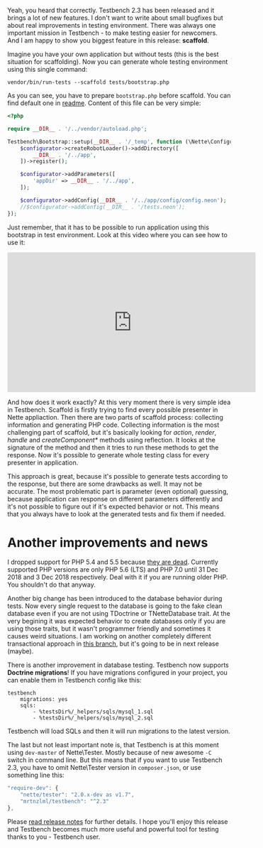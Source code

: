 Yeah, you heard that correctly. Testbench 2.3 has been released and it brings a lot of new features. I don't want to write about small bugfixes but about real improvements in testing environment. There was always one important mission in Testbench - to make testing easier for newcomers. And I am happy to show you biggest feature in this release: **scaffold**.

Imagine you have your own application but without tests (this is the best situation for scaffolding). Now you can generate whole testing environment using this single command:

```
vendor/bin/run-tests --scaffold tests/bootstrap.php
```

As you can see, you have to prepare `bootstrap.php` before scaffold. You can find default one in [readme](https://github.com/mrtnzlml/testbench/blob/master/readme.md). Content of this file can be very simple:

```php
<?php

require __DIR__ . '/../vendor/autoload.php';

Testbench\Bootstrap::setup(__DIR__ . '/_temp', function (\Nette\Configurator $configurator) {
    $configurator->createRobotLoader()->addDirectory([
        __DIR__ . '/../app',
    ])->register();

    $configurator->addParameters([
        'appDir' => __DIR__ . '/../app',
    ]);

    $configurator->addConfig(__DIR__ . '/../app/config/config.neon');
    //$configurator->addConfig(__DIR__ . '/tests.neon');
});
```

Just remember, that it has to be possible to run application using this bootstrap in test environment. Look at this video where you can see how to use it:

<iframe width="560" height="315" src="https://www.youtube.com/embed/63Vn6Udg3xQ" frameborder="0" allowfullscreen></iframe>

And how does it work exactly? At this very moment there is very simple idea in Testbench. Scaffold is firstly trying to find every possible presenter in Nette appliaction. Then there are two parts of scaffold process: collecting information and generating PHP code. Collecting information is the most challenging part of scaffold, but it's basically looking for *action*, *render*, *handle* and *createComponent\** methods using reflection. It looks at the signature of the method and then it tries to run these methods to get the response. Now it's possible to generate whole testing class for every presenter in application.

This approach is great, because it's possible to generate tests according to the response, but there are some drawbacks as well. It may not be accurate. The most problematic part is parameter (even optional) guessing, because application can response on different parameters differently and it's not possible to figure out if it's expected behavior or not. This means that you always have to look at the generated tests and fix them if needed.

# Another improvements and news

I dropped support for PHP 5.4 and 5.5 because [they are dead](http://php.net/supported-versions.php). Currently supported PHP versions are only PHP 5.6 (LTS) and PHP 7.0 until 31 Dec 2018 and 3 Dec 2018 respectively. Deal with it if you are running older PHP. You shouldn't do that anyway.

Another big change has been introduced to the database behavior during tests. Now every single request to the database is going to the fake clean database even if you are not using TDoctrine or TNetteDatabase trait. At the very begining it was expected behavior to create databases only if you are using those traits, but it wasn't programmer friendly and sometimes it causes weird situations. I am working on another completely different transactional approach in [this branch](https://github.com/mrtnzlml/testbench/tree/transactional-db-tests), but it's going to be in next release (maybe). 

There is another improvement in database testing. Testbench now supports **Doctrine migrations**! If you have migrations configured in your project, you can enable them in Testbench config like this:

```neon
testbench
	migrations: yes
	sqls:
		- %testsDir%/_helpers/sqls/mysql_1.sql
		- %testsDir%/_helpers/sqls/mysql_2.sql
```

Testbench will load SQLs and then it will run migrations to the latest version.

The last but not least important note is, that Testbench is at this moment using `dev-master` of Nette\Tester. Mostly because of new awesome `-C` switch in command line. But this means that if you want to use Testbench 2.3, you have to omit Nette\Tester version in `composer.json`, or use something line this:

```js
"require-dev": {
	"nette/tester": "2.0.x-dev as v1.7",
	"mrtnzlml/testbench": "^2.3"
},
```

Please [read release notes](https://github.com/mrtnzlml/testbench/releases/tag/v2.3) for further details. I hope you'll enjoy this release and Testbench becomes much more useful and powerful tool for testing thanks to you - Testbench user.